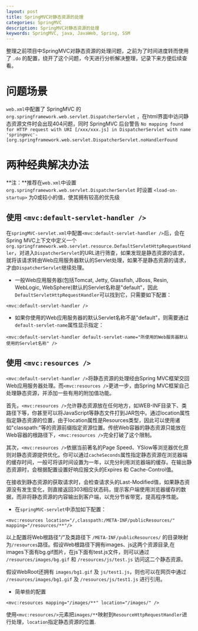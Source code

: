 ```yaml
---
layout: post
title: SpringMVC对静态资源的处理
categories: SpringMVC
description: SpringMVC对静态资源的处理
keywords: SpringMVC, java, JavaWeb, Spring, SSM
---
```


整理之前项目中SpringMVC对静态资源的处理问题，之前为了时间进度转而使用了 `.do` 的配置，绕开了这个问题，今天进行分析解决整理，记录下来方便后续查看。

# 问题场景

`web.xml`中配置了 SpringMVC 的 `org.springframework.web.servlet.DispatcherServlet` ，在html界面中访问静态资源文件时会出现404问题，同时 SpringMVC 后台警告 `No mapping found for HTTP request with URI [/xxx/xxx.js] in DispatcherServlet with name 'springmvc'-[org.springframework.web.servlet.DispatcherServlet.noHandlerFound` 


# 两种经典解决办法

**注：**推荐在`web.xml`中设置 `org.springframework.web.servlet.DispatcherServlet` 时设置 `<load-on-startup>` 为0或较小的值，使其拥有较高的优先级

## 使用 `<mvc:default-servlet-handler />`

在`springMVC-servlet.xml`中配置`<mvc:default-servlet-handler />`后，会在Spring MVC上下文中定义一个`org.springframework.web.servlet.resource.DefaultServletHttpRequestHandler`，对进入`DispatcherServlet`的URL进行筛查，如果发现是静态资源的请求，就将该请求转由Web应用服务器默认的Servlet处理，如果不是静态资源的请求，才由`DispatcherServlet`继续处理。

- 一般Web应用服务器(包括Tomcat, Jetty, Glassfish, JBoss, Resin, WebLogic, WebSphere)默认的Servlet名称是"default"，因此`DefaultServletHttpRequestHandler`可以找到它，只需要如下配置：

`<mvc:default-servlet-handler />`

- 如果你使用的Web应用服务器的默认Servlet名称不是"default"，则需要通过`default-servlet-name`属性显示指定：

`<mvc:default-servlet-handler default-servlet-name="所使用的Web服务器默认使用的Servlet名称" />`


## 使用 `<mvc:resources />`

`<mvc:default-servlet-handler />`将静态资源的处理经由Spring MVC框架交回Web应用服务器处理。而`<mvc:resources />`更进一步，由Spring MVC框架自己处理静态资源，并添加一些有用的附加值功能。

首先，`<mvc:resources />`允许静态资源放在任何地方，如WEB-INF目录下、类路径下等，你甚至可以将JavaScript等静态文件打到JAR包中。通过location属性指定静态资源的位置，由于location属性是Resources类型，因此可以使用诸如"classpath:"等的资源前缀指定资源位置。传统Web容器的静态资源只能放在Web容器的根路径下，`<mvc:resources />`完全打破了这个限制。

其次，`<mvc:resources />`依据当前著名的Page Speed、YSlow等浏览器优化原则对静态资源提供优化。你可以通过`cacheSeconds`属性指定静态资源在浏览器端的缓存时间，一般可将该时间设置为一年，以充分利用浏览器端的缓存。在输出静态资源时，会根据配置设置好响应报文头的Expires 和 Cache-Control值。

在接收到静态资源的获取请求时，会检查请求头的Last-Modified值，如果静态资源没有发生变化，则直接返回303相应状态码，提示客户端使用浏览器缓存的数据，而非将静态资源的内容输出到客户端，以充分节省带宽，提高程序性能。


- 在`springMVC-servlet`中添加如下配置：

`<mvc:resources location="/,classpath:/META-INF/publicResources/" mapping="/resources/**"/>`

以上配置将Web根路径"/"及类路径下 `/META-INF/publicResources/` 的目录映射为`/resources`路径。假设Web根路径下拥有images、js这两个资源目录,在images下面有bg.gif图片，在js下面有test.js文件，则可以通过 `/resources/images/bg.gif` 和 `/resources/js/test.js` 访问这二个静态资源。

假设WebRoot还拥有 `images/bg1.gif` 及 `js/test1.js`，则也可以在网页中通过 `/resources/images/bg1.gif` 及 `/resources/js/test1.js` 进行引用。


- 简单些的配置

`<mvc:resources mapping="/images/**" location="/images/" />`

使用`<mvc:resources/>`元素把`images/**`映射到`ResourceHttpRequestHandler`进行处理，`location`指定静态资源的位置.
